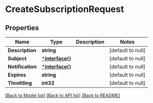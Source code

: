 # CreateSubscriptionRequest

## Properties
Name | Type | Description | Notes
------------ | ------------- | ------------- | -------------
**Description** | **string** |  | [default to null]
**Subject** | [***interface{}**](interface{}.md) |  | [default to null]
**Notification** | [***interface{}**](interface{}.md) |  | [default to null]
**Expires** | **string** |  | [default to null]
**Throttling** | **int32** |  | [default to null]

[[Back to Model list]](../README.md#documentation-for-models) [[Back to API list]](../README.md#documentation-for-api-endpoints) [[Back to README]](../README.md)

